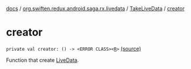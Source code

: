 [docs](../../index.md) / [org.swiften.redux.android.saga.rx.livedata](../index.md) / [TakeLiveData](index.md) / [creator](./creator.md)

# creator

`private val creator: () -> <ERROR CLASS><`[`R`](index.md#R)`>` [(source)](https://github.com/protoman92/KotlinRedux/tree/master/android/android-livedata-saga/src/main/java/org/swiften/redux/android/saga/rx/livedata/TakeLiveData.kt#L27)

Function that create [LiveData](#).

